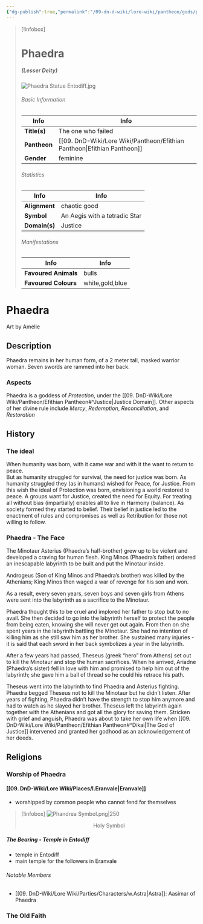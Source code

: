 ```yaml
---
{"dg-publish":true,"permalink":"/09-dn-d-wiki/lore-wiki/pantheon/gods/phaedra/","tags":["gods","#Character"]}
---
```



> [!infobox]
> # Phaedra 
> ##### (Lesser Deity)
> ![Phaedra Statue Entodiff.jpg](/img/user/z_Assets/Phaedra%20Statue%20Entodiff.jpg)
> 
> ###### Basic Information
> 
> | Info | Info |
> |---|---|
> | **Title(s)** | The one who failed |
> | **Pantheon** | [[09. DnD-Wiki/Lore Wiki/Pantheon/Efithian Pantheon\|Efithian Pantheon]] |
> | **Gender**  | feminine |
> 
> ###### Statistics
> | Info | Info |
> |---|---|
> | **Alignment** | chaotic good |
> | **Symbol** | An Aegis with a tetradic Star |
> | **Domain(s)** | Justice |
> 
> ###### Manifestations
> | Info | Info |
> |---|---|
> | **Favoured Animals** | bulls |
> | **Favoured Colours** | white,gold,blue |


# Phaedra
Art by Amelie
## Description
Phaedra remains in her human form, of a 2 meter tall, masked warrior woman. Seven swords are rammed into her back.

### Aspects
Phaedra is a goddess of *Protection*, under the [[09. DnD-Wiki/Lore Wiki/Pantheon/Efithian Pantheon#^Justice\|Justice Domain]]. Other aspects of her divine rule include *Mercy*, *Redemption*, *Reconciliation*, and *Restoration*
## History 
### The ideal
When humanity was born, with it came war and with it the want to return to peace.  
But as humanity struggled for survival, the need for justice was born. As humanity struggled they (as in humans) wished for Peace, for Justice. From this wish the ideal of Protection was born, envisioning a world restored to peace. A groups want for Justice, created the need for Equity. For treating all without bias (impartially) enables all to live in Harmony (balance). As society formed they started to belief. Their belief in justice led to the enactment of rules and compromises as well as Retribution for those not willing to follow.

### Phaedra - The Face

The Minotaur Asterius (Phaedra’s half-brother) grew up to be violent and developed a craving for human flesh. King Minos (Phaedra’s father) ordered an inescapable labyrinth to be built and put the Minotaur inside. 

Androgeus (Son of King Minos and Phaedra’s brother) was killed by the Athenians; King Minos then waged a war of revenge for his son and won.

As a result, every seven years, seven boys and seven girls from Athens were sent into the labyrinth as a sacrifice to the Minotaur.

Phaedra thought this to be cruel and implored her father to stop but to no avail. She then decided to go into the labyrinth herself to protect the people from being eaten, knowing she will never get out again. From then on she spent years in the labyrinth battling the Minotaur. She had no intention of killing him as she still saw him as her brother. She sustained many injuries - it is said that each sword in her back symbolizes a year in the labyrinth.

After a few years had passed, Theseus (greek “hero” from Athens) set out to kill the Minotaur and stop the human sacrifices. When he arrived, Ariadne (Phaedra’s sister) fell in love with him and promised to help him out of the labyrinth; she gave him a ball of thread so he could his retrace his path. 

Theseus went into the labyrinth to find Phaedra and Asterius fighting. Phaedra begged Theseus not to kill the Minotaur but he didn’t listen. After years of fighting, Phaedra didn’t have the strength to stop him anymore and had to watch as he slayed her brother. Theseus left the labyrinth again together with the Athenians and got all the glory for saving them. Stricken with grief and anguish, Phaedra was about to take her own life when [[09. DnD-Wiki/Lore Wiki/Pantheon/Efithian Pantheon#^Dikai\|The God of Justice]] intervened and granted her godhood as an acknowledgement of her deeds.

## Religions
### Worship of Phaedra
#### [[09. DnD-Wiki/Lore Wiki/Places/l.Eranvale\|Eranvale]]
- worshipped by common people who cannot fend for themselves

>[!infobox]
>![Phandrea Symbol.png|250](/img/user/z_Assets/Files/Phandrea%20Symbol.png)
> <center>Holy Symbol</center>
#####  The Bearing - Temple in Entodiff
- temple in Entodiff
- main temple for the followers in Eranvale
###### Notable Members
- [[09. DnD-Wiki/Lore Wiki/Parties/Characters/w.Astra\|Astra]]: Aasimar of Phaedra

### The Old Faith